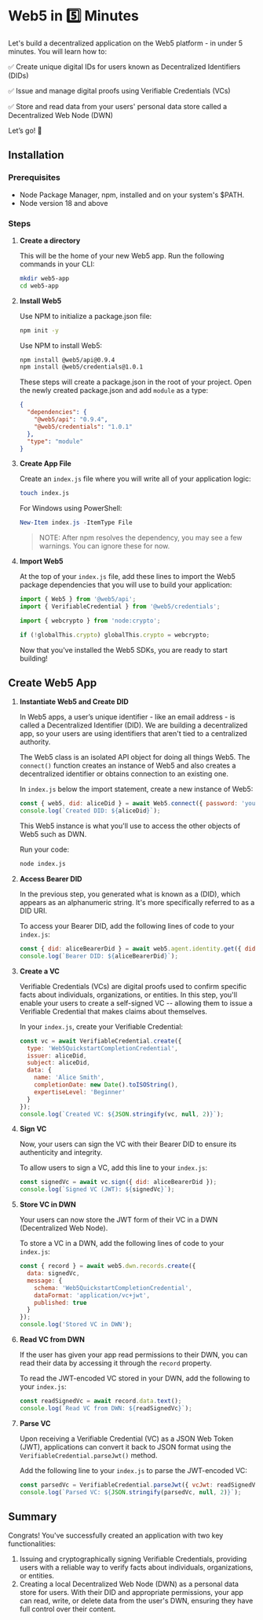 # Web5 in 5️⃣ Minutes

Let's build a decentralized application on the Web5 platform - in under 5 minutes. You will learn how to:

✅ Create unique digital IDs for users known as Decentralized Identifiers (DIDs)

✅ Issue and manage digital proofs using Verifiable Credentials (VCs)

✅ Store and read data from your users' personal data store called a Decentralized Web Node (DWN)

Let’s go! 🚀

## Installation

### Prerequisites

- Node Package Manager, npm, installed and on your system's $PATH.
- Node version 18 and above

### Steps

1. **Create a directory**

    This will be the home of your new Web5 app. Run the following commands in your CLI:
    ```bash
    mkdir web5-app
    cd web5-app
    ```

2. **Install Web5**

    Use NPM to initialize a package.json file:
    ```bash
    npm init -y
    ```

    Use NPM to install Web5:
    ```bash
    npm install @web5/api@0.9.4
    npm install @web5/credentials@1.0.1
    ```

    These steps will create a package.json in the root of your project. Open the newly created package.json and add `module` as a type:
    ```json
    {
      "dependencies": {
        "@web5/api": "0.9.4",
        "@web5/credentials": "1.0.1"
      },
      "type": "module"
    }
    ```

3. **Create App File**

    Create an `index.js` file where you will write all of your application logic:
    ```bash
    touch index.js
    ```

    For Windows using PowerShell:
    ```powershell
    New-Item index.js -ItemType File
    ```

    > NOTE: After npm resolves the dependency, you may see a few warnings. You can ignore these for now.

4. **Import Web5**

    At the top of your `index.js` file, add these lines to import the Web5 package dependencies that you will use to build your application:
    ```javascript
    import { Web5 } from '@web5/api';
    import { VerifiableCredential } from '@web5/credentials';

    import { webcrypto } from 'node:crypto';

    if (!globalThis.crypto) globalThis.crypto = webcrypto;
    ```

    Now that you've installed the Web5 SDKs, you are ready to start building!

## Create Web5 App

1. **Instantiate Web5 and Create DID**

    In Web5 apps, a user’s unique identifier - like an email address - is called a Decentralized Identifier (DID). We are building a decentralized app, so your users are using identifiers that aren't tied to a centralized authority.

    The Web5 class is an isolated API object for doing all things Web5. The `connect()` function creates an instance of Web5 and also creates a decentralized identifier or obtains connection to an existing one.

    In `index.js` below the import statement, create a new instance of Web5:
    ```javascript
    const { web5, did: aliceDid } = await Web5.connect({ password: 'your-secure-password' });
    console.log(`Created DID: ${aliceDid}`);
    ```

    This Web5 instance is what you'll use to access the other objects of Web5 such as DWN.

    Run your code:
    ```bash
    node index.js
    ```

2. **Access Bearer DID**

    In the previous step, you generated what is known as a (DID), which appears as an alphanumeric string. It's more specifically referred to as a DID URI.

    To access your Bearer DID, add the following lines of code to your `index.js`:
    ```javascript
    const { did: aliceBearerDid } = await web5.agent.identity.get({ didUri: aliceDid });
    console.log(`Bearer DID: ${aliceBearerDid}`);
    ```

3. **Create a VC**

    Verifiable Credentials (VCs) are digital proofs used to confirm specific facts about individuals, organizations, or entities. In this step, you'll enable your users to create a self-signed VC -- allowing them to issue a Verifiable Credential that makes claims about themselves.

    In your `index.js`, create your Verifiable Credential:
    ```javascript
    const vc = await VerifiableCredential.create({
      type: 'Web5QuickstartCompletionCredential',
      issuer: aliceDid,
      subject: aliceDid,
      data: {
        name: 'Alice Smith',
        completionDate: new Date().toISOString(),
        expertiseLevel: 'Beginner'
      }
    });
    console.log(`Created VC: ${JSON.stringify(vc, null, 2)}`);
    ```

4. **Sign VC**

    Now, your users can sign the VC with their Bearer DID to ensure its authenticity and integrity.

    To allow users to sign a VC, add this line to your `index.js`:
    ```javascript
    const signedVc = await vc.sign({ did: aliceBearerDid });
    console.log(`Signed VC (JWT): ${signedVc}`);
    ```

5. **Store VC in DWN**

    Your users can now store the JWT form of their VC in a DWN (Decentralized Web Node).

    To store a VC in a DWN, add the following lines of code to your `index.js`:
    ```javascript
    const { record } = await web5.dwn.records.create({
      data: signedVc,
      message: {
        schema: 'Web5QuickstartCompletionCredential',
        dataFormat: 'application/vc+jwt',
        published: true
      }
    });
    console.log('Stored VC in DWN');
    ```

6. **Read VC from DWN**

    If the user has given your app read permissions to their DWN, you can read their data by accessing it through the `record` property.

    To read the JWT-encoded VC stored in your DWN, add the following to your `index.js`:
    ```javascript
    const readSignedVc = await record.data.text();
    console.log(`Read VC from DWN: ${readSignedVc}`);
    ```

7. **Parse VC**

    Upon receiving a Verifiable Credential (VC) as a JSON Web Token (JWT), applications can convert it back to JSON format using the `VerifiableCredential.parseJwt()` method.

    Add the following line to your `index.js` to parse the JWT-encoded VC:
    ```javascript
    const parsedVc = VerifiableCredential.parseJwt({ vcJwt: readSignedVc });
    console.log(`Parsed VC: ${JSON.stringify(parsedVc, null, 2)}`);
    ```

## Summary

Congrats! You've successfully created an application with two key functionalities:

1. Issuing and cryptographically signing Verifiable Credentials, providing users with a reliable way to verify facts about individuals, organizations, or entities.
2. Creating a local Decentralized Web Node (DWN) as a personal data store for users. With their DID and appropriate permissions, your app can read, write, or delete data from the user's DWN, ensuring they have full control over their content.